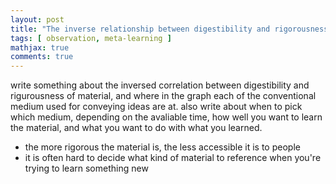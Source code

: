```yaml
---
layout: post
title: "The inverse relationship between digestibility and rigorousness of material"
tags: [ observation, meta-learning ]
mathjax: true
comments: true
---
```



write something about the inversed correlation between digestibility and rigurousness of material, and where in the graph each of the conventional medium used for conveying ideas are at. also write about when to pick which medium, depending on the avaliable time, how well you want to learn the material, and what you want to do with what you learned.


- the more rigorous the material is, the less accessible it is to people
- it is often hard to decide what kind of material to reference when you're trying to learn something new